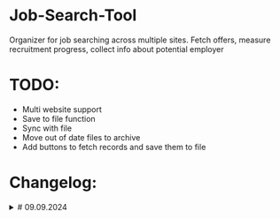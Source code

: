 # Job-Search-Tool
Organizer for job searching across multiple sites. Fetch offers, measure recruitment progress, collect info about potential employer


# TODO:
- Multi website support
- Save to file function
- Sync with file
- Move out of date files to archive
- Add buttons to fetch records and save them to file

# Changelog:
<details>
<summary># 09.09.2024</summary>
Massively reduced update time complexity by reusing one webdriver
<summary># 06.09.2024</summary>
- Moved data extraction to containers:
Instead of only pointing containers, functions now handle data extraction. This greatly improves scaleability for the project
- Big improvements to code clarity
- Solved *theprotocol* fetching inconsistencies by setting fixed chromedriver window size (not displayed anyway)
The point of failure was rendering site in mobile version by default
<summary># 05.09.2024</summary>
- Now salary extraction properly handles various notations
<summary># 04.09.2024</summary>
- Moved to *Selenium* scraping. This provides better results than requests.
- Introduced file handling. Now data is extracted from saved files, resulting in improved performance. Update function scrapes search links to their respective file.
- Search links are now stored in a dictionary with this structure: {website_tag1-tag2-tag3 : link} This enables using multiple links from same website.
<summary># 03.09.2024</summary>
- Temporarily dropped Streamlit and Selenium to work on basics.
<summary># 27.08.2024</summary>
- Moved to Streamlit
- Added function to turn records into dataframe
<summary>26.08.2024</summary>
- Introduced JobRecord class to handle HTML records
</details>